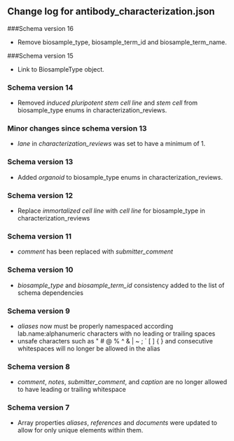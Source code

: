 ## Change log for antibody_characterization.json

###Schema version 16

* Remove biosample_type, biosample_term_id and biosample_term_name.

###Schema version 15

* Link to BiosampleType object.

### Schema version 14

* Removed *induced pluripotent stem cell line* and *stem cell* from biosample_type enums in characterization_reviews.

### Minor changes since schema version 13

* *lane* in *characterization_reviews* was set to have a minimum of 1.

### Schema version 13

* Added *organoid* to biosample_type enums in characterization_reviews.

### Schema version 12

* Replace *immortalized cell line* with *cell line* for biosample_type in characterization_reviews

### Schema version 11

* *comment* has been replaced with *submitter_comment*

### Schema version 10
    
* *biosample_type* and *biosample_term_id* consistency added to the list of schema dependencies

### Schema version 9

* *aliases* now must be properly namespaced according lab.name:alphanumeric characters with no leading or trailing spaces
* unsafe characters such as " # @ % ^ & | ~ ; ` [ ] { } and consecutive whitespaces will no longer be allowed in the alias

### Schema version 8

* *comment*, *notes*, *submitter_comment*, and *caption* are no longer allowed to have leading or trailing whitespace

### Schema version 7

* Array properties *aliases*, *references* and *documents* were updated to allow for only unique elements within them.

